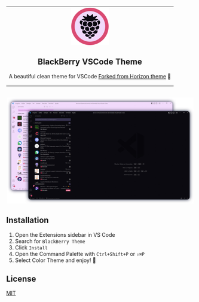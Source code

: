 <!-- markdownlint-configure-file {
  "MD013": {
    "code_blocks": false,
    "tables": false
  },
  "MD033": false,
  "MD041": false
} -->

<div align="center">
<table>
<tbody>
<tr>
<td>
<div align="center", id="top">
<img src="logo.png", width="100">

## BlackBerry VSCode Theme

A beautiful clean theme for VSCode [Forked from Horizon theme](https://github.com/jolaleye/horizon-theme-vscode/) 🎉

</div>
</td>
</tr>
</tbody>
</table>
<br>
</div>

<div align="center">
<img src="demo.png", width="500">
</div>


## Installation

1. Open the Extensions sidebar in VS Code
2. Search for `BlackBerry Theme`
3. Click `Install`
4. Open the Command Palette with `Ctrl+Shift+P` or `⇧⌘P`
5. Select Color Theme and enjoy! 🎉

## License

[MIT](LICENSE)




